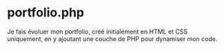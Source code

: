 # portfolio.php

Je fais évoluer mon portfolio, créé initialement en HTML et CSS uniquement, en y ajoutant une couche de PHP pour dynamiser mon code.
